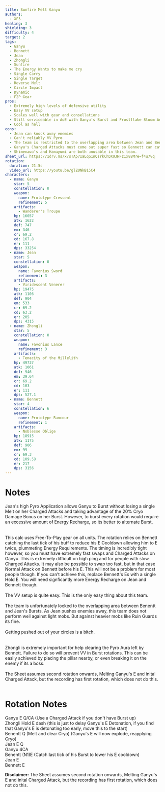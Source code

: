 ```yaml
---
title: Sunfire Melt Ganyu
authors:
  - XF3
healing: 3
shielding: 3
difficulty: 4
target: 2
tags:
  - Ganyu
  - Bennett
  - Jean
  - Zhongli
  - Sunfire
  - The Energy Wants to make me cry
  - Single Carry
  - Single Target
  - Reverse Melt
  - Circle Impact
  - Dynamic
  - F2P Gear
pros:
  - Extremely high levels of defensive utility
  - Easy VV setup
  - Scales well with gear and consellations
  - Still serviceable in AoE with Ganyu's Burst and Frostflake Bloom AoE
  - Cool as hell
cons:
  - Jean can knock away enemies 
  - Can't reliably VV Pyro
  - The team is restricted to the overlapping area between Jean and Bennett Bursts
  - Ganyu's Charged Attacks must come out super fast so Bennett can catch the last tick of his Burst to lower his E CD
  - Shimenawa's and Hamayumi are both unusable in this team.
sheet_url: https://1drv.ms/x/s!Ap7IaLqG1nQsrkChDX0JHFz1x88M?e=f4u7vq
rotation:
  duration: 21.5s
  video_url: https://youtu.be/glZUNkB15C4 
characters:
  - name: Ganyu
    star: 5
    constellation: 0
    weapon:
      name: Prototype Crescent 
      refinement: 5
    artifacts:
      - Wanderer's Troupe
    hp: 16057
    atk: 1622
    def: 747
    em: 346
    cr: 69.2
    cd: 167.8
    er: 111
    dps: 33254
  - name: Jean
    star: 5
    constellation: 0
    weapon:
      name: Favonius Sword
      refinement: 3
    artifacts:
      - Viridescent Venerer
    hp: 19475
    atk: 1106
    def: 904
    em: 533
    cr: 69.2
    cd: 63.2
    er: 205
    dps: 4315
  - name: Zhongli
    star: 5
    constellation: 0
    weapon:
      name: Favonius Lance
      refinement: 3
    artifacts:
      - Tenacity of the Millelith
    hp: 49737
    atk: 1061
    def: 946
    em: 39.64
    cr: 69.2
    cd: 103
    er: 111
    dps: 527.1
  - name: Bennett
    star: 4
    constellation: 6
    weapon:
      name: Prototype Rancour
      refinement: 1
    artifacts:
      - Noblesse Oblige
    hp: 18915
    atk: 1175
    def: 906
    em: 99
    cr: 69.3
    cd: 109.58
    er: 217
    dps: 3156
---
```


# **Notes**

Jean's high Pyro Application allows Ganyu to Burst without losing a single Melt on her Charged Attacks and taking advantage of the 20% Cryo Damage Bonus on her Burst. However, to burst every rotation would require an excessive amount of Energy Recharge, so its better to alternate Burst.  
<br/><br/>
This calc uses Free-To-Play gear on all units. The rotation relies on Bennett catching the last tick of his buff to reduce his E Cooldown allowing him to E twice, plummeting Energy Requirements. The timing is incredibly tight however, so you must have extremely fast swaps and Charged Attacks on Ganyu. This is extremely difficult on high ping and for people with slow Charged Attacks. It may also be possible to swap too fast, but in that case Normal Attack on Bennett before his E. This will not be a problem for most people though. If you can't achieve this, replace Bennett's Es with a single Hold E. You will need signficantly more Energy Recharge on Jean and Bennett though.
<br/><br/>
The VV setup is quite easy. This is the only easy thing about this team.
<br/><br/>
The team is unfortunately locked to the overlapping area between Benentt and Jean's Bursts. As Jean pushes enemies away, this team does not perform well against light mobs. But against heavier mobs like Ruin Guards its fine. 
<br/><br/>
Getting pushed out of your circles is a bitch.  
<br/><br/>
Zhongli is extremely important for help clearing the Pyro Aura left by Bennett. Failure to do so will prevent VV in Burst rotations. This can be easily achieved by placing the pillar nearby, or even breaking it on the enemy if its a boss. 
<br/><br/>
The Sheet assumes second rotation onwards, Melting Ganyu's E and inital Charged Attack, but the recording has first rotation, which does not do this. 
<br/><br/>

# **Rotation Notes**
Ganyu E Q/CA (Use a Charged Attack if you don't have Burst up)  
Zhongli Hold E dash (this is just to delay Ganyu's E Detonation, if you find that Ganyu's E is detonating too early, move this to the start)  
Benentt Q (Melt and clear Cryo)
(Ganyu's E will now explode, reapplying Cryo)  
Jean E Q  
Ganyu 4CA  
Benentt (N1)E (Catch last tick of his Burst to lower his E cooldown)  
Jean E  
Bennett E  

**Disclaimer:** The Sheet assumes second rotation onwards, Melting Ganyu's E and inital Charged Attack, but the recording has first rotation, which does not do this. 